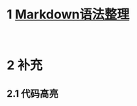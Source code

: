 # 1 [Markdown语法整理](https://htmlpreview.github.io/?https://github.com/apanda-xu/documents/blob/main/markdown.html)
<br>

# 2 补充
## 2.1 代码高亮
